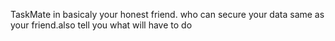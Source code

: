 TaskMate in basicaly your honest friend. who can secure your data same as your friend.also tell you what will have to do 
 
